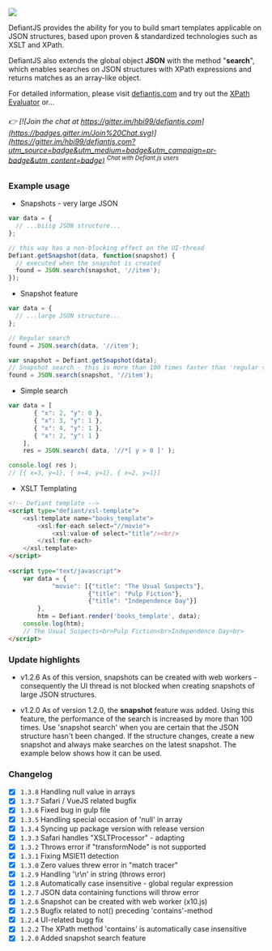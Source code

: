 [![](http://goo.gl/7TGBFK)](http://defiantjs.com/)

DefiantJS provides the ability for you to build smart templates applicable on JSON structures, based upon proven &amp; standardized technologies such as XSLT and XPath.

DefiantJS also extends the global object __JSON__ with the method "__search__", which enables searches on JSON structures with XPath expressions and returns matches as an array-like object.

For detailed information, please visit [defiantjs.com](http://defiantjs.com) and try out the [XPath Evaluator](http://www.defiantjs.com/#xpath_evaluator) or...

###### :point_right: [![Join the chat at https://gitter.im/hbi99/defiantjs.com](https://badges.gitter.im/Join%20Chat.svg)](https://gitter.im/hbi99/defiantjs.com?utm_source=badge&utm_medium=badge&utm_campaign=pr-badge&utm_content=badge) <sup>Chat with Defiant.js users</sup>


### Example usage
* Snapshots - very large JSON
```js
var data = {
  // ...biiig JSON structure...
};

// this way has a non-blocking effect on the UI-thread
Defiant.getSnapshot(data, function(snapshot) {
  // executed when the snapshot is created
  found = JSON.search(snapshot, '//item');  
});

```

* Snapshot feature
```js
var data = {
  // ...large JSON structure...
};

// Regular search
found = JSON.search(data, '//item');

var snapshot = Defiant.getSnapshot(data);
// Snapshot search - this is more than 100 times faster than 'regular search'
found = JSON.search(snapshot, '//item');
```

* Simple search
```js
var data = [
       { "x": 2, "y": 0 },
       { "x": 3, "y": 1 },
       { "x": 4, "y": 1 },
       { "x": 2, "y": 1 }
    ],
    res = JSON.search( data, '//*[ y > 0 ]' );

console.log( res );
// [{ x=3, y=1}, { x=4, y=1}, { x=2, y=1}]
```

* XSLT Templating
```html
<!-- Defiant template -->
<script type="defiant/xsl-template">
    <xsl:template name="books_template">
        <xsl:for-each select="//movie">
            <xsl:value-of select="title"/><br/>
        </xsl:for-each>
    </xsl:template>
</script>
 
<script type="text/javascript">
    var data = {
            "movie": [{"title": "The Usual Suspects"},
                      {"title": "Pulp Fiction"},
                      {"title": "Independence Day"}]
        },
        htm = Defiant.render('books_template', data);
    console.log(htm);
    // The Usual Suspects<br>Pulp Fiction<br>Independence Day<br>
</script>
```

### Update highlights
- v1.2.6
As of this version, snapshots can be created with web workers - consequently the UI thread is not blocked when creating snapshots of large JSON structures.

- v1.2.0
As of version 1.2.0, the __snapshot__ feature was added. Using this feature, the performance of the search is increased by more than 100 times. Use 'snapshot search' when you are certain that the JSON structure hasn't been changed. If the structure changes, create a new snapshot and always make searches on the latest snapshot. The example below shows how it can be used.

### Changelog
- [x] `1.3.8` Handling null value in arrays
- [x] `1.3.7` Safari / VueJS related bugfix
- [x] `1.3.6` Fixed bug in gulp file
- [x] `1.3.5` Handling special occasion of 'null' in array
- [x] `1.3.4` Syncing up package version with release version
- [x] `1.3.3` Safari handles "XSLTProcessor" - adapting
- [x] `1.3.2` Throws error if "transformNode" is not supported
- [x] `1.3.1` Fixing MSIE11 detection
- [x] `1.3.0` Zero values threw error in "match tracer"
- [x] `1.2.9` Handling '\r\n' in string (throws error)
- [x] `1.2.8` Automatically case insensitive - global regular expression
- [x] `1.2.7` JSON data containing functions will throw error
- [x] `1.2.6` Snapshot can be created with web worker (x10.js)
- [x] `1.2.5` Bugfix related to not() preceding 'contains'-method
- [x] `1.2.4` UI-related bugg fix 
- [x] `1.2.2` The XPath method 'contains' is automatically case insensitive 
- [x] `1.2.0` Added snapshot search feature
